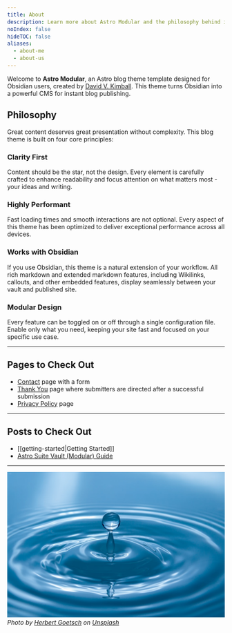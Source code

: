 ```yaml
---
title: About
description: Learn more about Astro Modular and the philosophy behind its design approach.
noIndex: false
hideTOC: false
aliases:
  - about-me
  - about-us
---
```

Welcome to **Astro Modular**, an Astro blog theme template designed for Obsidian users, created by [David V. Kimball](https://davidvkimball.com). This theme turns Obsidian into a powerful CMS for instant blog publishing.

## Philosophy

Great content deserves great presentation without complexity. This blog theme is built on four core principles:

### Clarity First
Content should be the star, not the design. Every element is carefully crafted to enhance readability and focus attention on what matters most - your ideas and writing.

### Highly Performant
Fast loading times and smooth interactions are not optional. Every aspect of this theme has been optimized to deliver exceptional performance across all devices.

### Works with Obsidian
If you use Obsidian, this theme is a natural extension of your workflow. All rich markdown and extended markdown features, including Wikilinks, callouts, and other embedded features, display seamlessly between your vault and published site.

### Modular Design
Every feature can be toggled on or off through a single configuration file. Enable only what you need, keeping your site fast and focused on your specific use case.

---

## Pages to Check Out

- [Contact](pages/contact.md) page with a form
- [Thank You](pages/thank-you.md) page where submitters are directed after a successful submission 
- [Privacy Policy](pages/privacy-policy.md) page

---

## Posts to Check Out
- [[getting-started|Getting Started]]
- [Astro Suite Vault (Modular) Guide](posts/astro-suite-vault-modular-guide.md) 

---
![](images/water.png)
*Photo by [Herbert Goetsch](https://unsplash.com/@hg_photo?utm_source=Obsidian%20Image%20Inserter%20Plugin&utm_medium=referral) on [Unsplash](https://unsplash.com/?utm_source=Obsidian%20Image%20Inserter%20Plugin&utm_medium=referral)*